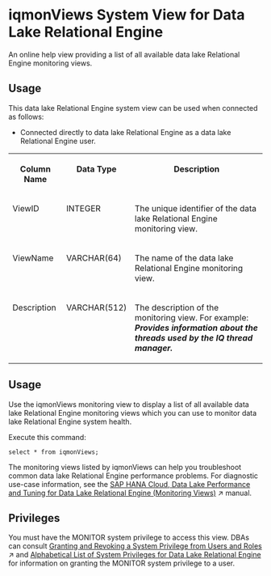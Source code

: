 <!-- loioffa31103c3f34e769feb586b1dc9481b -->

# iqmonViews System View for Data Lake Relational Engine

An online help view providing a list of all available data lake Relational Engine monitoring views.



<a name="loioffa31103c3f34e769feb586b1dc9481b__section_v1w_qbq_b4b"/>

## Usage

This data lake Relational Engine system view can be used when connected as follows:

-   Connected directly to data lake Relational Engine as a data lake Relational Engine user.


<table>
<tr>
<th valign="top">

Column Name

</th>
<th valign="top">

Data Type

</th>
<th valign="top">

Description

</th>
</tr>
<tr>
<td valign="top">

ViewID

</td>
<td valign="top">

INTEGER

</td>
<td valign="top">

The unique identifier of the data lake Relational Engine monitoring view.

</td>
</tr>
<tr>
<td valign="top">

ViewName

</td>
<td valign="top">

VARCHAR\(64\)

</td>
<td valign="top">

The name of the data lake Relational Engine monitoring view.

</td>
</tr>
<tr>
<td valign="top">

Description

</td>
<td valign="top">

VARCHAR\(512\)

</td>
<td valign="top">

The description of the monitoring view. For example: ***Provides information about the threads used by the IQ thread manager.***

</td>
</tr>
</table>



<a name="loioffa31103c3f34e769feb586b1dc9481b__section_ahv_5mg_bfb"/>

## Usage

Use the iqmonViews monitoring view to display a list of all available data lake Relational Engine monitoring views which you can use to monitor data lake Relational Engine system health.

Execute this command:

```
select * from iqmonViews;
```

The monitoring views listed by iqmonViews can help you troubleshoot common data lake Relational Engine performance problems. For diagnostic use-case information, see the [SAP HANA Cloud, Data Lake Performance and Tuning for Data Lake Relational Engine (Monitoring Views)](https://help.sap.com/viewer/028be133f34c4d2d998c6fbc258659c5/2024_3_QRC/en-US/56032dd760ca4790a55d069d4475b441.html "This document shows you how to use the monitoring views to monitor data lake Relational Engine system health, and to help you troubleshoot performance issues.") :arrow_upper_right: manual.



<a name="loioffa31103c3f34e769feb586b1dc9481b__section_kpt_vmz_1fb"/>

## Privileges

You must have the MONITOR system privilege to access this view. DBAs can consult [Granting and Revoking a System Privilege from Users and Roles](https://help.sap.com/viewer/a89a0a8384f21015b1e7adbeca456f73/2024_3_QRC/en-US/a43bcb8284f210158039b1793a92a4fc.html "Grant and revoke a specific system privilege to and from specific users or roles, with or without administrative rights.") :arrow_upper_right: and [Alphabetical List of System Privileges for Data Lake Relational Engine](../080-sql-statements/alphabetical-list-of-system-privileges-for-data-lake-relational-engine-a449325.md) for information on granting the MONITOR system privilege to a user.

